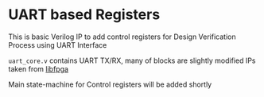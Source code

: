 # UART based Registers

This is basic Verilog IP to add control registers for Design Verification Process using UART Interface

`uart_core.v` contains UART TX/RX, many of blocks are slightly modified IPs taken from [libfpga](https://github.com/Wren6991/libfpga/tree/master)

Main state-machine for Control registers will be added shortly